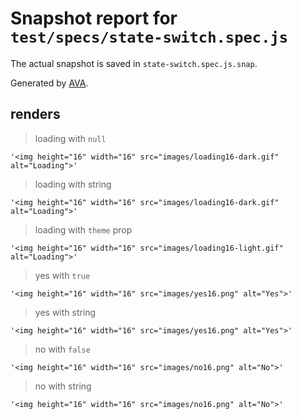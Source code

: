 # Snapshot report for `test/specs/state-switch.spec.js`

The actual snapshot is saved in `state-switch.spec.js.snap`.

Generated by [AVA](https://ava.li).

## renders

> loading with `null`

    '<img height="16" width="16" src="images/loading16-dark.gif" alt="Loading">'

> loading with string

    '<img height="16" width="16" src="images/loading16-dark.gif" alt="Loading">'

> loading with `theme` prop

    '<img height="16" width="16" src="images/loading16-light.gif" alt="Loading">'

> yes with `true`

    '<img height="16" width="16" src="images/yes16.png" alt="Yes">'

> yes with string

    '<img height="16" width="16" src="images/yes16.png" alt="Yes">'

> no with `false`

    '<img height="16" width="16" src="images/no16.png" alt="No">'

> no with string

    '<img height="16" width="16" src="images/no16.png" alt="No">'
